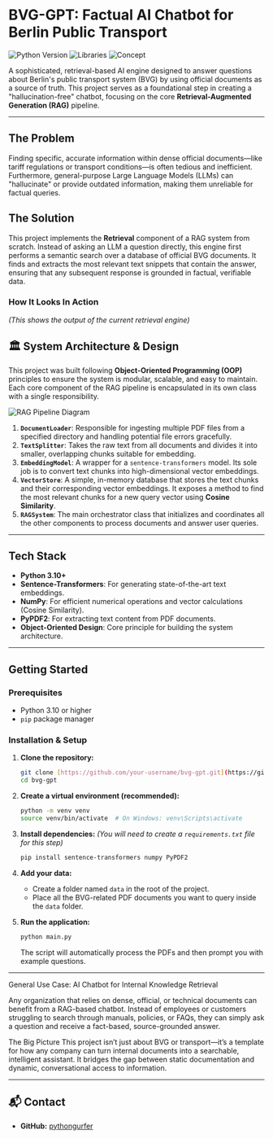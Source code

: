 # BVG-GPT: Factual AI Chatbot for Berlin Public Transport

![Python Version](https://img.shields.io/badge/Python-3.10%2B-blue.svg)
![Libraries](https://img.shields.io/badge/Libraries-SentenceTransformers%20%7C%20NumPy%20%7C%20PyPDF2-orange.svg)
![Concept](https://img.shields.io/badge/Concept-RAG%20%7C%20Vector%20Search-green.svg)

A sophisticated, retrieval-based AI engine designed to answer questions about Berlin's public transport system (BVG) by using official documents as a source of truth. This project serves as a foundational step in creating a "hallucination-free" chatbot, focusing on the core **Retrieval-Augmented Generation (RAG)** pipeline.

---

## The Problem

Finding specific, accurate information within dense official documents—like tariff regulations or transport conditions—is often tedious and inefficient. Furthermore, general-purpose Large Language Models (LLMs) can "hallucinate" or provide outdated information, making them unreliable for factual queries.

## The Solution

This project implements the **Retrieval** component of a RAG system from scratch. Instead of asking an LLM a question directly, this engine first performs a semantic search over a database of official BVG documents. It finds and extracts the most relevant text snippets that contain the answer, ensuring that any subsequent response is grounded in factual, verifiable data.

### How It Looks In Action

*(This shows the output of the current retrieval engine)*



## 🏛️ System Architecture & Design

This project was built following **Object-Oriented Programming (OOP)** principles to ensure the system is modular, scalable, and easy to maintain. Each core component of the RAG pipeline is encapsulated in its own class with a single responsibility.

![RAG Pipeline Diagram](https://i.imgur.com/L5nN1uH.png)

1.  **`DocumentLoader`**: Responsible for ingesting multiple PDF files from a specified directory and handling potential file errors gracefully.
2.  **`TextSplitter`**: Takes the raw text from all documents and divides it into smaller, overlapping chunks suitable for embedding.
3.  **`EmbeddingModel`**: A wrapper for a `sentence-transformers` model. Its sole job is to convert text chunks into high-dimensional vector embeddings.
4.  **`VectorStore`**: A simple, in-memory database that stores the text chunks and their corresponding vector embeddings. It exposes a method to find the most relevant chunks for a new query vector using **Cosine Similarity**.
5.  **`RAGSystem`**: The main orchestrator class that initializes and coordinates all the other components to process documents and answer user queries.

---

##  Tech Stack

* **Python 3.10+**
* **Sentence-Transformers**: For generating state-of-the-art text embeddings.
* **NumPy**: For efficient numerical operations and vector calculations (Cosine Similarity).
* **PyPDF2**: For extracting text content from PDF documents.
* **Object-Oriented Design**: Core principle for building the system architecture.

---

## Getting Started

### Prerequisites

-   Python 3.10 or higher
-   `pip` package manager

### Installation & Setup

1.  **Clone the repository:**
    ```bash
    git clone [https://github.com/your-username/bvg-gpt.git](https://github.com/your-username/bvg-gpt.git)
    cd bvg-gpt
    ```

2.  **Create a virtual environment (recommended):**
    ```bash
    python -m venv venv
    source venv/bin/activate  # On Windows: venv\Scripts\activate
    ```

3.  **Install dependencies:**
    *(You will need to create a `requirements.txt` file for this step)*
    ```bash
    pip install sentence-transformers numpy PyPDF2
    ```

4.  **Add your data:**
    -   Create a folder named `data` in the root of the project.
    -   Place all the BVG-related PDF documents you want to query inside the `data` folder.

5.  **Run the application:**
    ```bash
    python main.py
    ```
    The script will automatically process the PDFs and then prompt you with example questions.


-------------------------------

General Use Case: AI Chatbot for Internal Knowledge Retrieval

Any organization that relies on dense, official, or technical documents can benefit from a RAG-based chatbot. Instead of employees or customers struggling to search through manuals, policies, or FAQs, they can simply ask a question and receive a fact-based, source-grounded answer.

The Big Picture
This project isn’t just about BVG or transport—it’s a template for how any company can turn internal documents into a searchable, intelligent assistant. It bridges the gap between static documentation and dynamic, conversational access to information.


------------------------------------

## 📬 Contact

* **GitHub:** [pythongurfer](https://github.com/pythongurfer)
